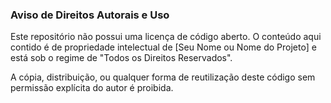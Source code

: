 ### Aviso de Direitos Autorais e Uso

Este repositório não possui uma licença de código aberto. O conteúdo aqui contido é de propriedade intelectual de [Seu Nome ou Nome do Projeto] e está sob o regime de "Todos os Direitos Reservados".

A cópia, distribuição, ou qualquer forma de reutilização deste código sem permissão explícita do autor é proibida.
